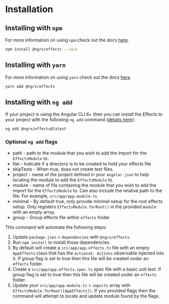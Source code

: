 # Installation

## Installing with `npm`

For more information on using `npm` check out the docs <a href="https://docs.npmjs.com/cli/install" target="_blank">here</a>.

```sh
npm install @ngrx/effects --save
```

## Installing with `yarn`

For more information on using `yarn` check out the docs <a href="https://yarnpkg.com/getting-started/usage#installing-all-the-dependencies" target="_blank">here</a>.

```sh
yarn add @ngrx/effects
```

## Installing with `ng add`

If your project is using the Angular CLI 6+ then you can install the Effects to your project with the following `ng add` command <a href="https://angular.io/cli/add" target="_blank">(details here)</a>:

```sh
ng add @ngrx/effects@latest
```

### Optional `ng add` flags

- path - path to the module that you wish to add the import for the `EffectsModule` to.
- flat - Indicate if a directory is to be created to hold your effects file
- skipTests - When true, does not create test files.
- project - name of the project defined in your `angular.json` to help locating the module to add the `EffectsModule` to.
- module - name of file containing the module that you wish to add the import for the `EffectsModule` to. Can also include the relative path to the file. For example, `src/app/app.module.ts`
- minimal - By default true, only provide minimal setup for the root effects setup. Only registers `EffectsModule.forRoot()` in the provided `module` with an empty array.
- group - Group effects file within `effects` folder

This command will automate the following steps:

1. Update `package.json` > `dependencies` with `@ngrx/effects`.
2. Run `npm install` to install those dependencies.
3. By default will create a `src/app/app.effects.ts` file with an empty `AppEffects` class that has the `actions$: Actions` observable injected into it. If group flag is set to true then this file will be created under an `effects` folder.
4. Create a `src/app/app.effects.spec.ts` spec file with a basic unit test. If group flag is set to true then this file will be created under an `effects` folder.
5. Update your `src/app/app.module.ts` > `imports` array with `EffectsModule.forRoot([AppEffects])`. If you provided flags then the command will attempt to locate and update module found by the flags.
